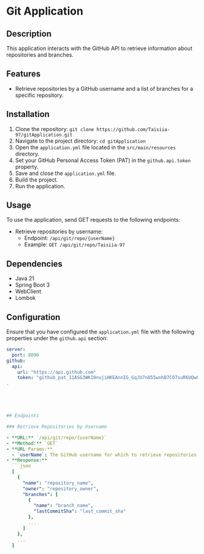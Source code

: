 # Git Application

## Description

This application interacts with the GitHub API to retrieve information about repositories and branches.

## Features

- Retrieve repositories by a GitHub username and a list of branches for a specific repository.

## Installation

1. Clone the repository: `git clone https://github.com/Taisiia-97/gitApplication.git`
2. Navigate to the project directory: `cd gitApplication`
3. Open the `application.yml` file located in the `src/main/resources` directory.
4. Set your GitHub Personal Access Token (PAT) in the `github.api.token` property.
5. Save and close the `application.yml` file.
6. Build the project.
7. Run the application.

## Usage

To use the application, send GET requests to the following endpoints:

- Retrieve repositories by username:
  - Endpoint: `/api/git/repo/{userName}`
  - Example: `GET /api/git/repo/Taisiia-97`

## Dependencies

- Java 21
- Spring Boot 3
- WebClient
- Lombok

## Configuration

Ensure that you have configured the `application.yml` file with the following properties under the `github.api` section:

```yaml
server:
  port: 8090
github:
  api:
    url: "https://api.github.com"
    token: "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"
.





## Endpoints

### Retrieve Repositories by Username

- **URL:** `/api/git/repo/{userName}`
- **Method:** `GET`
- **URL Params:**
  - `userName`: The GitHub username for which to retrieve repositories.
- **Response:**
  ```json
  [
    {
      "name": "repository_name",
      "owner": "repository_owner",
      "branches": [
        {
          "name": "branch_name",
          "lastCommitSha": "last_commit_sha"
        },
        ...
      ]
    },
    ...
  ]
